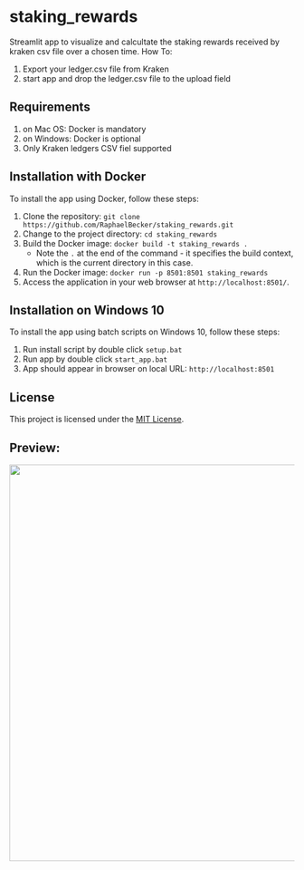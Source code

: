 # staking_rewards
Streamlit app to visualize and calcultate the staking rewards received by kraken csv file over a chosen time.
How To:
1. Export your ledger.csv file from Kraken
2. start app and drop the ledger.csv file to the upload field 


## Requirements
1. on Mac OS: Docker is mandatory
2. on Windows: Docker is optional
3. Only Kraken ledgers CSV fiel supported 


## Installation with Docker
To install the app using Docker, follow these steps:

1. Clone the repository:
```git clone https://github.com/RaphaelBecker/staking_rewards.git```
2. Change to the project directory:
```cd staking_rewards```
3. Build the Docker image:
```docker build -t staking_rewards .```
    * Note the ```.``` at the end of the command - it specifies the build context, which is the current directory in this case.
4. Run the Docker image:
```docker run -p 8501:8501 staking_rewards```
5. Access the application in your web browser at `http://localhost:8501/`.


## Installation on Windows 10
To install the app using batch scripts on Windows 10, follow these steps:
1. Run install script by double click ```setup.bat```
2. Run app by double click ```start_app.bat```
3. App should appear in browser on local URL: ```http://localhost:8501```


## License
This project is licensed under the [MIT License](https://github.com/RaphaelBecker/staking_rewards/blob/main/LICENCE.md).


## Preview:

<img align="center" height="700px" src="https://github.com/RaphaelBecker/staking_rewards/blob/main/previews/preview.gif">  
